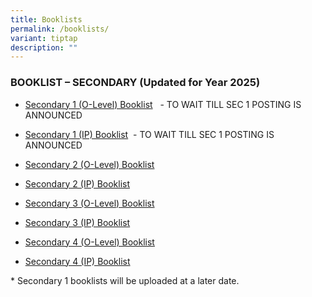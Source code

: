 ```yaml
---
title: Booklists
permalink: /booklists/
variant: tiptap
description: ""
---
```

<h3>BOOKLIST – SECONDARY (Updated for Year 2025)</h3>
<ul data-tight="true" class="tight">
<li>
<p><a href="https://www.scgs.moe.edu.sg/files/2023_Sec%201%20OLP%20Booklist.pdf" rel="noopener noreferrer nofollow" target="_blank">Secondary 1 (O-Level) Booklist</a>&nbsp;&nbsp;
- TO WAIT TILL SEC 1 POSTING IS ANNOUNCED</p>
</li>
<li>
<p><a href="https://www.scgs.moe.edu.sg/files/2023_Sec%201%20IP%20Booklist.pdf" rel="noopener noreferrer nofollow" target="_blank">Secondary 1 (IP) Booklist</a>&nbsp;
- TO WAIT TILL SEC 1 POSTING IS ANNOUNCED</p>
</li>
<li>
<p><a href="https://www.scgs.moe.edu.sg/files/2023_Sec_2_OLP.pdf" rel="noopener noreferrer nofollow" target="_blank">Secondary 2 (O-Level) Booklist</a>
</p>
</li>
<li>
<p><a href="https://www.scgs.moe.edu.sg/files/2023_Sec_2_IP.pdf" rel="noopener noreferrer nofollow" target="_blank">Secondary 2 (IP) Booklist</a>
</p>
</li>
<li>
<p><a href="https://www.scgs.moe.edu.sg/files/2023_Sec_3_OLP.pdf" rel="noopener noreferrer nofollow" target="_blank">Secondary 3 (O-Level) Booklist</a>
</p>
</li>
<li>
<p><a href="https://www.scgs.moe.edu.sg/files/2023_Sec_3_IP.pdf" rel="noopener noreferrer nofollow" target="_blank">Secondary 3 (IP) Booklist</a>
</p>
</li>
<li>
<p><a href="https://www.scgs.moe.edu.sg/files/2023_Sec_4_OLP.pdf" rel="noopener noreferrer nofollow" target="_blank">Secondary 4 (O-Level) Booklist</a>
</p>
</li>
<li>
<p><a href="https://www.scgs.moe.edu.sg/files/2023_Sec_4_IP.pdf" rel="noopener noreferrer nofollow" target="_blank">Secondary 4 (IP) Booklist</a>
</p>
</li>
</ul>
<p></p>
<p>* Secondary 1 booklists will be uploaded at a later date.
<br>
</p>